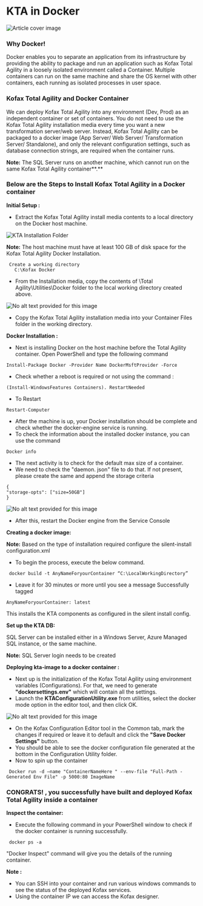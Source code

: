 # KTA in Docker
![Article cover image](https://media-exp1.licdn.com/dms/image/D5612AQFK-Mk9EDqzqA/article-cover_image-shrink_720_1280/0/1659038349468?e=1664409600&v=beta&t=faEkRx6XvjKv0YIdlAV_jN5Vm0gC66G1cUavWLQ52aQ)
### **Why Docker!**
 
Docker enables you to separate an application from its infrastructure by providing the ability to package and run an application such as Kofax Total Agility in a loosely isolated environment called a Container. Multiple containers can run on the same machine and share the OS kernel with other containers, each running as isolated processes in user space.

### **Kofax Total Agility and Docker Container**

We can deploy Kofax Total Agility into any environment (Dev, Prod) as an independent container or set of containers. You do not need to use the Kofax Total Agility installation media every time you want a new transformation server/web server. Instead, Kofax Total Agility can be packaged to a docker image (App Server/ Web Server/ Transformation Server/ Standalone), and only the relevant configuration settings, such as database connection strings, are required when the container runs.

**Note:** The SQL Server runs on another machine, which cannot run on the same Kofax Total Agility container**.**

### **Below are the Steps to Install Kofax Total Agility in a Docker container**

**Initial Setup :**

-   Extract the Kofax Total Agility install media contents to a local directory on the Docker host machine.

![KTA Installation Folder](https://media-exp1.licdn.com/dms/image/D5612AQHNnQMKTl1nuA/article-inline_image-shrink_1500_2232/0/1659039170383?e=1664409600&v=beta&t=lMMfzfagc3uWgofAdq5Sd3EbiwZc9fhBSR6STdhuYbs)

  

**Note:** The host machine must have at least 100 GB of disk space for the Kofax Total Agility Docker Installation.

```
 Create a working directory
   C:\Kofax Docker
```
-   From the Installation media, copy the contents of \Total Agility\Utilities\Docker folder to the local working directory created above.

![No alt text provided for this image](https://media-exp1.licdn.com/dms/image/D5612AQE_dJbPQMrDOw/article-inline_image-shrink_1000_1488/0/1659039807648?e=1664409600&v=beta&t=tF_Gcy7TriOVSTdDrGcHbFpLbrRh4EVUOa5tQpKTCG4)

-   Copy the Kofax Total Agility installation media into your Container Files folder in the working directory.

**Docker Installation :**

-   Next is installing Docker on the host machine before the Total Agility container. Open PowerShell and type the following command
```
Install-Package Docker -Provider Name DockerMsftProvider -Force
```
-   Check whether a reboot is required or not using the command : 
```
(Install-WindowsFeatures Containers). RestartNeeded
```
-   To Restart 
```
Restart-Computer
```
-   After the machine is up, your Docker installation should be complete and check whether the docker-engine service is running.
-   To check the information about the installed docker instance, you can use the command
```
Docker info
```
-   The next activity is to check for the default max size of a container.
-   We need to check the "daemon. json" file to do that. If not present, please create the same and append the storage criteria 
 ```
 {
 "storage-opts": ["size=50GB"] 
 }
 ```

![No alt text provided for this image](https://media-exp1.licdn.com/dms/image/D5612AQF2COc-7u3Evw/article-inline_image-shrink_1000_1488/0/1659040551811?e=1664409600&v=beta&t=KrsbvXcTSDrdx1kbBaLpYJnGhBePPOslcuPf6or4lr0)

-   After this, restart the Docker engine from the Service Console

**Creating a docker image:**

**Note:** Based on the type of installation required configure the silent-install configuration.xml

-   To begin the process, execute the below command.
```
 docker build -t AnyNameForyourContainer “C:\LocalWorkingDirectory”
```
-   Leave it for 30 minutes or more until you see a message Successfully tagged
```
AnyNameForyourContainer: latest
```
This installs the KTA components as configured in the silent install config.

**Set up the KTA DB:**

SQL Server can be installed either in a Windows Server, Azure Managed SQL instance, or the same machine.

**Note:** SQL Server login needs to be created

**Deploying kta-image to a docker container :**

-   Next up is the initialization of the Kofax Total Agility using environment variables (Configurations). For that, we need to generate **"dockersettings.env"** which will contain all the settings.
-   Launch the **KTAConfigurationUtility.exe** from utilities, select the docker mode option in the editor tool, and then click OK.

![No alt text provided for this image](https://media-exp1.licdn.com/dms/image/D5612AQGO15Dydbz9rQ/article-inline_image-shrink_1000_1488/0/1659041290930?e=1664409600&v=beta&t=wGdbG88h12MeCTiIT2OgJu3wZdRqm9j1bG1Mn3Mj7ps)

-   On the Kofax Configuration Editor tool in the Common tab, mark the changes if required or leave it to default and click the **"Save Docker Settings"** button.
-   You should be able to see the docker configuration file generated at the bottom in the Configuration Utility folder.
-   Now to spin up the container
```
 Docker run -d –name "ContainerNameHere " --env-file "Full-Path - Generated Env File" -p 5000:80 ImageName
```
### CONGRATS! , you successfully have built and deployed Kofax Total Agility inside a container

**Inspect the container:**

-   Execute the following command in your PowerShell window to check if the docker container is running successfully.
```
 docker ps -a 
```
"Docker Inspect" command will give you the details of the running container.

**Note :**

-   You can SSH into your container and run various windows commands to see the status of the deployed Kofax services.
-   Using the container IP we can access the Kofax designer.

